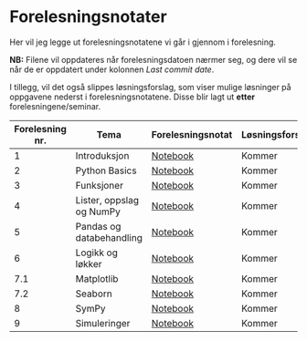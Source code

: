 # Forelesningsnotater
Her vil jeg legge ut forelesningsnotatene vi går i gjennom i forelesning. 

**NB:** Filene vil oppdateres når forelesningsdatoen nærmer seg, og dere vil se når de er oppdatert under kolonnen *Last commit date*.

I tillegg, vil det også slippes løsningsforslag, som viser mulige løsninger på oppgavene nederst i forelesningsnotatene. Disse blir lagt ut **etter** forelesningene/seminar.

| Forelesning nr.| Tema                    | Forelesningsnotat |Løsningsforslag |
|----------------|--------------------------|------------------|----------------|
| 1              | Introduksjon             | [Notebook](https://github.com/uit-bed-1304-h25/uit-bed-1304-h25.github.io/blob/main/notebooks/1%20-%20Introduksjon.ipynb) | Kommer         |
| 2              | Python Basics            | [Notebook](https://github.com/uit-bed-1304-h25/uit-bed-1304-h25.github.io/blob/main/notebooks/2%20-%20Python_Basics.ipynb) | Kommer         |
| 3              | Funksjoner               | [Notebook](https://github.com/uit-bed-1304-h25/uit-bed-1304-h25.github.io/blob/main/notebooks/3%20-%20Funksjoner.ipynb) | Kommer         |
| 4              | Lister, oppslag og NumPy | [Notebook](https://github.com/uit-bed-1304-h25/uit-bed-1304-h25.github.io/blob/main/notebooks/4%20-%20lister_oppslag_numpy.ipynb) | Kommer         |
| 5              | Pandas og databehandling | [Notebook](https://github.com/uit-bed-1304-h25/uit-bed-1304-h25.github.io/blob/main/notebooks/5%20-%20Pandas_og_databehandling.ipynb) | Kommer         |
| 6              | Logikk og løkker         | [Notebook](https://github.com/uit-bed-1304-h25/uit-bed-1304-h25.github.io/blob/main/notebooks/6%20-%20Logikk_løkker.ipynb) | Kommer         |
| 7.1            | Matplotlib               | [Notebook](https://github.com/uit-bed-1304-h25/uit-bed-1304-h25.github.io/blob/main/notebooks/7.1%20-%20matplotlib.ipynb) | Kommer         |
| 7.2            | Seaborn                  | [Notebook](https://github.com/uit-bed-1304-h25/uit-bed-1304-h25.github.io/blob/main/notebooks/7.2%20-%20SeaBorn.ipynb) | Kommer         |
| 8              | SymPy                    | [Notebook](https://github.com/uit-bed-1304-h25/uit-bed-1304-h25.github.io/blob/main/notebooks/8%20-%20sympy.ipynb) | Kommer         |
| 9              | Simuleringer             | [Notebook](https://github.com/uit-bed-1304-h25/uit-bed-1304-h25.github.io/blob/main/notebooks/9%20-%20simulering.ipynb) | Kommer         |
